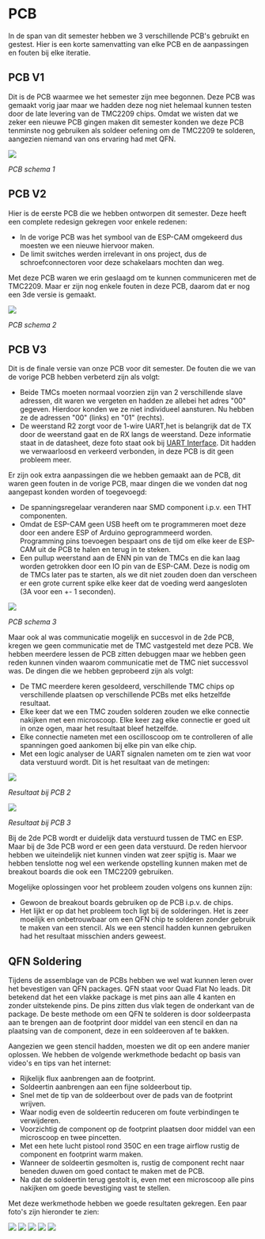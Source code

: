 # PCB

In de span van dit semester hebben we 3 verschillende PCB's gebruikt en gestest. Hier is een korte samenvatting van elke PCB en de aanpassingen en fouten bij elke iteratie.

## PCB V1

Dit is de PCB waarmee we het semester zijn mee begonnen. Deze PCB was gemaakt vorig jaar maar we hadden deze nog niet helemaal kunnen testen door de late levering van de TMC2209 chips. Omdat we wisten dat we zeker een nieuwe PCB gingen maken dit semester konden we deze PCB tenminste nog gebruiken als soldeer oefening om de TMC2209 te solderen, aangezien niemand van ons ervaring had met QFN.

![](./assets/img/pcb1.png)

_PCB schema 1_

## PCB V2

Hier is de eerste PCB die we hebben ontworpen dit semester. Deze heeft een complete redesign gekregen voor enkele redenen:

- In de vorige PCB was het symbool van de ESP-CAM omgekeerd dus moesten we een nieuwe hiervoor maken.
- De limit switches werden irrelevant in ons project, dus de schroefconnectoren voor deze schakelaars mochten dan weg.

Met deze PCB waren we erin geslaagd om te kunnen communiceren met de TMC2209. Maar er zijn nog enkele fouten in deze PCB, daarom dat er nog een 3de versie is gemaakt.

![](./assets/img/pcb2.png)

_PCB schema 2_

## PCB V3

Dit is de finale versie van onze PCB voor dit semester. De fouten die we van de vorige PCB hebben verbeterd zijn als volgt:

- Beide TMCs moeten normaal voorzien zijn van 2 verschillende slave adressen, dit waren we vergeten en hadden ze allebei het adres "00" gegeven. Hierdoor konden we ze niet individueel aansturen. Nu hebben ze de adressen "00" (links) en "01" (rechts).
- De weerstand R2 zorgt voor de 1-wire UART,het is belangrijk dat de TX door de weerstand gaat en de RX langs de weerstand. Deze informatie staat in de datasheet, deze foto staat ook bij [UART Interface](./tmc.md). Dit hadden we verwaarloosd en verkeerd verbonden, in deze PCB is dit geen probleem meer.

Er zijn ook extra aanpassingen die we hebben gemaakt aan de PCB, dit waren geen fouten in de vorige PCB, maar dingen die we vonden dat nog aangepast konden worden of toegevoegd:

- De spanningsregelaar veranderen naar SMD component i.p.v. een THT componenten.
- Omdat de ESP-CAM geen USB heeft om te programmeren moet deze door een andere ESP of Arduino geprogrammeerd worden. Programming pins toevoegen bespaart ons de tijd om elke keer de ESP-CAM uit de PCB te halen en terug in te steken.
- Een pullup weerstand aan de ENN pin van de TMCs en die kan laag worden getrokken door een IO pin van de ESP-CAM. Deze is nodig om de TMCs later pas te starten, als we dit niet zouden doen dan verscheen er een grote current spike elke keer dat de voeding werd aangesloten (3A voor een +- 1 seconden).

![](./assets/img/pcb3.png)

_PCB schema 3_

Maar ook al was communicatie mogelijk en succesvol in de 2de PCB, kregen we geen communicatie met de TMC vastgesteld met deze PCB. We hebben meerdere lessen de PCB zitten debuggen maar we hebben geen reden kunnen vinden waarom communicatie met de TMC niet successvol was. De dingen die we hebben geprobeerd zijn als volgt:

- De TMC meerdere keren gesoldeerd, verschillende TMC chips op verschillende plaatsen op verschillende PCBs met elks hetzelfde resultaat.
- Elke keer dat we een TMC zouden solderen zouden we elke connectie nakijken met een microscoop. Elke keer zag elke connectie er goed uit in onze ogen, maar het resultaat bleef hetzelfde.
- Elke connectie nameten met een oscilloscoop om te controlleren of alle spanningen goed aankomen bij elke pin van elke chip.
- Met een logic analyser de UART signalen nameten om te zien wat voor data verstuurd wordt. Dit is het resultaat van de metingen:

![](./assets/img/logic%20analyser%20pcb%202.png)

_Resultaat bij PCB 2_

![](./assets/img/logic%20analyser%20pcb%203.png)

_Resultaat bij PCB 3_

Bij de 2de PCB wordt er duidelijk data verstuurd tussen de TMC en ESP. Maar bij de 3de PCB word er een geen data verstuurd. De reden hiervoor hebben we uiteindelijk niet kunnen vinden wat zeer spijtig is. Maar we hebben tenslotte nog wel een werkende opstelling kunnen maken met de breakout boards die ook een TMC2209 gebruiken.

Mogelijke oplossingen voor het probleem zouden volgens ons kunnen zijn:

- Gewoon de breakout boards gebruiken op de PCB i.p.v. de chips.
- Het lijkt er op dat het probleem toch ligt bij de solderingen. Het is zeer moeilijk en onbetrouwbaar om een QFN chip te solderen zonder gebruik te maken van een stencil. Als we een stencil hadden kunnen gebruiken had het resultaat misschien anders geweest.


## QFN Soldering

Tijdens de assemblage van de PCBs hebben we wel wat kunnen leren over het bevestigen van QFN packages. QFN staat voor Quad Flat No leads. Dit betekend dat het een vlakke package is met pins aan alle 4 kanten en zonder uitstekende pins. De pins zitten dus vlak tegen de onderkant van de package. De beste methode om een QFN te solderen is door soldeerpasta aan te brengen aan de footprint door middel van een stencil en dan na plaatsing van de component, deze in een soldeeroven af te bakken.

Aangezien we geen stencil hadden, moesten we dit op een andere manier oplossen. We hebben de volgende werkmethode bedacht op basis van video's en tips van het internet:
- Rijkelijk flux aanbrengen aan de footprint.
- Soldeertin aanbrengen aan een fijne soldeerbout tip.
- Snel met de tip van de soldeerbout over de pads van de footprint wrijven.
- Waar nodig even de soldeertin reduceren om foute verbindingen te verwijderen.
- Voorzichtig de component op de footprint plaatsen door middel van een microscoop en twee pincetten.
- Met een hete lucht pistool rond 350C en een trage airflow rustig de component en footprint warm maken.
- Wanneer de soldeertin gesmolten is, rustig de component recht naar beneden duwen om goed contact te maken met de PCB.
- Na dat de soldeertin terug gestolt is, even met een microscoop alle pins nakijken om goede bevestiging vast te stellen.

Met deze werkmethode hebben we goede resultaten gekregen. Een paar foto's zijn hieronder te zien:

![](./assets/img/QFN-top_view.JPG)
![](./assets/img/QFN-front_view.JPG)
![](./assets/img/QFN-back_view.JPG)
![](./assets/img/QFN-left_view.JPG)
![](./assets/img/QFN-right_view.JPG)
